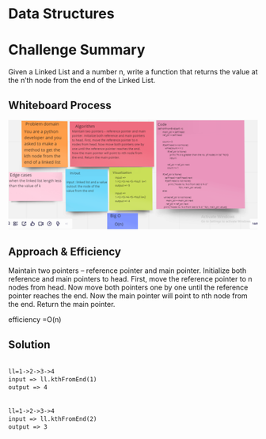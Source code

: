 # Data Structures

# Challenge Summary

Given a Linked List and a number n, write a function that returns the value at the n’th node from the end of the Linked List.

## Whiteboard Process

![ll](code%20challenge%207.png)

## Approach & Efficiency

Maintain two pointers – reference pointer and main pointer. Initialize both reference and main pointers to head. First, move the reference pointer to n nodes from head. Now move both pointers one by one until the reference pointer reaches the end. Now the main pointer will point to nth node from the end. Return the main pointer.

efficiency =O(n)

## Solution


```

ll=1->2->3->4 
input => ll.kthFromEnd(1)
output => 4


ll=1->2->3->4 
input => ll.kthFromEnd(2)
output => 3
```